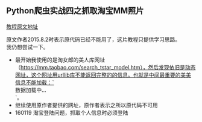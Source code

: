 



## Python爬虫实战四之抓取淘宝MM照片
[教程原文地址](http://cuiqingcai.com/1001.html)

原文作者2015.8.2时表示原代码已经不能用了，这片教程只提供学习思路。  
我仍想尝试一下。
* 最开始我使用的是淘女郎的美人库网址（https://mm.taobao.com/search_tstar_model.htm），然后发现依旧是动态网址，这个网址用urllib库不能返回完整的的信息。也就是中间最重要的美美信息不能加载：` <div class="loading J_Loading">数据加载中...</div>`。  
* 继续使用原作者提供的网址，原作者表示之所以原代码不可用
* 160119 淘宝登陆问题，抓取个人信息时必须登陆